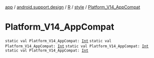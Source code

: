 [app](../../../index.md) / [android.support.design](../../index.md) / [R](../index.md) / [style](index.md) / [Platform_V14_AppCompat](.)

# Platform_V14_AppCompat

`static val Platform_V14_AppCompat: `[`Int`](https://kotlinlang.org/api/latest/jvm/stdlib/kotlin/-int/index.html)
`static val Platform_V14_AppCompat: `[`Int`](https://kotlinlang.org/api/latest/jvm/stdlib/kotlin/-int/index.html)
`static val Platform_V14_AppCompat: `[`Int`](https://kotlinlang.org/api/latest/jvm/stdlib/kotlin/-int/index.html)
`static val Platform_V14_AppCompat: `[`Int`](https://kotlinlang.org/api/latest/jvm/stdlib/kotlin/-int/index.html)